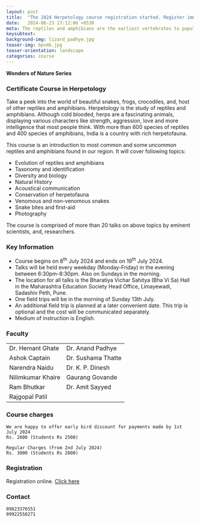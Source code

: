 ```yaml
---
layout: post
title:  "The 2024 Herpetology course registration started. Register immediately to book your place."
date:   2024-06-23 17:12:06 +0530
meta: The reptiles and amphibians are the earliest vertebrates to populate the land. This course conducted by eminent experts on reptiles and amphibians is a great introduction to the fantastic variety of snakes, lizards, frogs, crocodiles and other herpetofauna that inhabits our region. The course includes field visits on weekends for first hand primer and presentations covering variety of topics from identification to evolution. The course is open to all and will be conducted between 8th July - 19th July 2024 at the Bharatiya Vichar Sahitya Hall, Limayewadi, Sadashiv Peth, Pune.
keysubtext:
background-img: lizard_padhye.jpg
teaser-img: bpvmk.jpg
teaser-orientation: landscape
categories: course
---
```


**Wonders of Nature Series**

### Certificate Course in Herpetology

Take a peek into the world of beautiful snakes, frogs, crocodiles, and, host of other
reptiles and amphibians. Herpetology is the study of reptiles and amphibians.
Although cold blooded, herps are a fascinating animals, displaying various
characters like strength, aggression, love and more intelligence that most
people think. With more than 600 species of reptiles and 400 species of
amphibians, India is a country with rich herpetofauna.

This course is an introduction to most common and some uncommon reptiles and
amphibians found in our region. It will cover following topics:

+ Evolution of reptiles and amphibians
+ Taxonomy and identification
+ Diversity and biology
+ Natural History
+ Acoustical communication
+ Conservation of herpetofauna
+ Venomous and non-venomous snakes
+ Snake bites and first-aid
+ Photography

The course is comprised of more than 20 talks on above topics by eminent
scientists, and, researchers.


### Key Information ###
+ Course begins on 8<sup>th</sup> July 2024 and ends on 19<sup>th</sup> July 2024.
+ Talks will be held every weekday (Monday-Friday) in the evening between 6:30pm-8:30pm. Also on Sundays in the morning.
+ The location for all talks is the Bharatiya Vichar Sahitya (Bha Vi Sa) Hall in the Maharashtra Education Society Head Office, Limayewadi, Sadashiv Peth, Pune.
+ One field trips will be in the morning of Sunday 13th July.
+ An additional field trip is planned at a later convenient date. This trip is optional and the cost will be communicated separately.
+ Medium of instruction is English.


### Faculty
<table class="table table-striped">
    <tr>
    <td>Dr. Hemant Ghate</td>
    <td>Dr. Anand Padhye</td>
    </tr> <tr>
    <td>Ashok Captain</td>
    <td>Dr. Sushama Thatte</td>
    </tr> <tr>
    <td>Narendra Naidu</td>
    <td>Dr. K. P. Dinesh</td>
    </tr> <tr>
    <td>Nilimkumar Khaire</td>
    <td>Gaurang Govande</td>
    </tr>
    <tr>
    <td>Ram Bhutkar</td>
    <td>Dr. Amit Sayyed</td>
    </tr> <tr>
    <td>Rajgopal Patil</td>
    </tr>
</table>

### Course charges
    We are happy to offer early bird discount for payments made by 1st July 2024
    Rs. 2800 (Students Rs 2500)

    Regular Charges (From 2nd July 2024)
    Rs. 3000 (Students Rs 2800)


### Registration
Registration online. <a href="https://forms.gle/xS7YuiyF2x7LQHNw8">Click here</a>

### Contact
    09823376551
    09922558271
